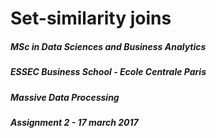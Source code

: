 # Set-similarity joins

##### MSc in Data Sciences and Business Analytics
##### ESSEC Business School - Ecole Centrale Paris
##### 
##### Massive Data Processing
##### Assignment 2 - 17 march 2017 
